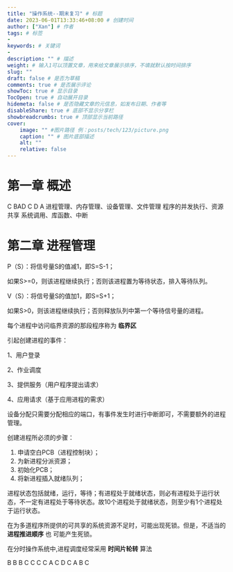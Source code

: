 ```yaml
---
title: "操作系统--期末复习" # 标题
date: 2023-06-01T13:33:46+08:00 # 创建时间
author: ["Xan"] # 作者
tags: # 标签
-
keywords: # 关键词
- 
description: "" # 描述
weight: # 输入1可以顶置文章，用来给文章展示排序，不填就默认按时间排序
slug: ""
draft: false # 是否为草稿
comments: true # 是否展示评论
showToc: true # 显示目录
TocOpen: true # 自动展开目录
hidemeta: false # 是否隐藏文章的元信息，如发布日期、作者等
disableShare: true # 底部不显示分享栏
showbreadcrumbs: true # 顶部显示当前路径
cover:
    image: "" #图片路径 例：posts/tech/123/picture.png
    caption: "" # 图片底部描述
    alt: ""
    relative: false
---
```


# 第一章 概述

C BAD C D A 
进程管理、内存管理、设备管理、文件管理
程序的并发执行、资源共享
系统调用、库函数、中断

# 第二章 进程管理
P（S）：将信号量S的值减1，即S=S-1；

如果S>=0，则该进程继续执行；否则该进程置为等待状态，排入等待队列。

V（S）：将信号量S的值加1，即S=S+1；

如果S>0，则该进程继续执行；否则释放队列中第一个等待信号量的进程。

每个进程中访问临界资源的那段程序称为 **临界区**

引起创建进程的事件：

1、用户登录

2、作业调度

3、提供服务（用户程序提出请求）

4、应用请求（基于应用进程的需求）

设备分配只需要分配相应的端口，有事件发生时进行中断即可，不需要额外的进程管理。

创建进程所必须的步骤：
1. 申请空白PCB（进程控制块）；
2. 为新进程分派资源；
3. 初始化PCB；
4. 将新进程插入就绪队列；

进程状态包括就绪，运行，等待；有进程处于就绪状态，则必有进程处于运行状态，不一定有进程处于等待状态。故10个进程处于就绪状态，则至少有1个进程处于运行状态。

在为多道程序所提供的可共享的系统资源不足时，可能出现死锁。但是，不适当的 **进程推进顺序** 也 可能产生死锁。

在分时操作系统中,进程调度经常采用 **时间片轮转** 算法

B B B C C 
C C A C D
C A B C 